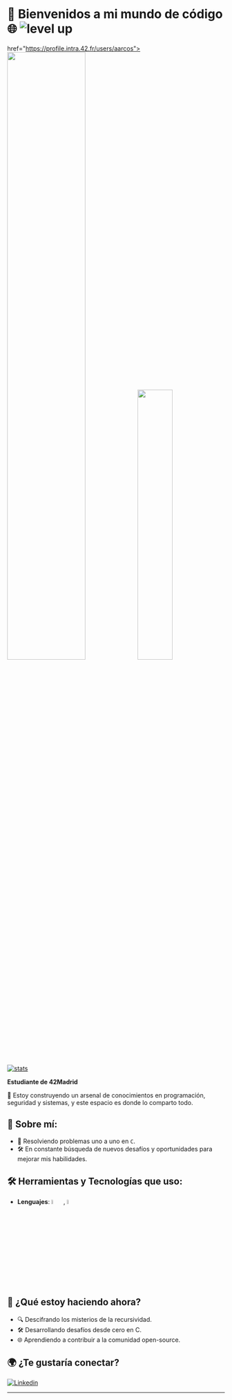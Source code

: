 # 🚀 Bienvenidos a mi mundo de código 🌐 ![level up](https://github.com/user-attachments/assets/06fe45a6-97a8-4852-ab3f-7de76ace6651)

href="https://profile.intra.42.fr/users/aarcos"><img src="https://badge.mediaplus.ma/greenbinary/jurodrig?1337Badge=off&UM6P=off" width="60%"></a><a href="https://www.42madrid.com/"><img src="https://www.42madrid.com/wp-content/uploads/2019/11/logo-header@2x.png" width="40%"> [![stats](https://github-readme-stats.vercel.app/api/top-langs/?username=PajaritoCantor&theme=blue-green)](https://github.com/PajaritoCantor)

**Estudiante de 42Madrid**

👾 Estoy construyendo un arsenal de conocimientos en programación, seguridad y sistemas, y este espacio es donde lo comparto todo.

## 🌟 Sobre mí:
- 🧠 Resolviendo problemas uno a uno en `C`.
- 🛠️ En constante búsqueda de nuevos desafíos y oportunidades para mejorar mis habilidades.

## 🛠️ Herramientas y Tecnologías que uso:
- **Lenguajes**: <code><img width="5%" src="https://unpkg.com/simple-icons@v11/icons/c.svg"></code> , <code><img width="5%" src="https://unpkg.com/simple-icons@v11/icons/gnubash.svg"></code>

</p> 

## 🌱 ¿Qué estoy haciendo ahora?
- 🔍 Descifrando los misterios de la recursividad.
- 🛠️ Desarrollando desafíos desde cero en C.
- 🌐 Aprendiendo a contribuir a la comunidad open-source.


## 🌍 ¿Te gustaría conectar?
[![Linkedin](https://img.shields.io/badge/LinkedIn-0077B5?style=for-the-badge&logo=linkedin&logoColor=white)](https://www.linkedin.com/in/ariel-arcos-3731a5254/)

---
